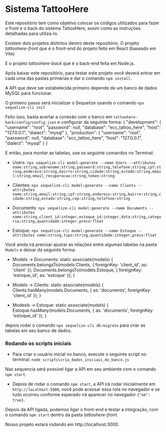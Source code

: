 # Sistema TattooHere

Este repositório tem como objetivo colocar os códigos utilizados para fazer o front e o back do sistema TattooHere, assim como as instruções detalhadas para utiliza-lo.

Existem dois projetos distintos dentro deste repositório. O projeto *tattoohere-front* que é o front-end do projeto feito em React (baseado em Vite)

E o projeto *tattoohere-back* que é o back-end feita em Node.js.

Após baixar este repositório, para testar este projeto você deverá entrar em cada uma das pastas primárias e dar o comando `npm install`.

A API que deve ser estabelecida primeiro depende de um banco de dados MySQL para funcionar. 

O primeiro passo será inicializar o Sequelize usando o comando `npx sequelize-cli init`

Feito isso, basta acertar a conexão com o banco em `tattoohere-back/config/config.json` e configurar da seguinte forma:
{
  "development": {
    "username": "root",
    "password": null,
    "database": "ecc_tattoo_here",
    "host": "127.0.0.1",
    "dialect": "mysql"
  },
  "production": {
    "username": "root",
    "password": null,
    "database": "ecc_tattoo_here",
    "host": "127.0.0.1",
    "dialect": "mysql"
  }
}

E então, para montar as tabelas, use os seguinte comandos no Terminal:

* Users:
`npx sequelize-cli model:generate --name Users --attributes nome:string,sobrenome:string,password:string,telefone:string,cpf:string,endereco:string,bairro:string,cidade:string,estado:string,email:string,email_recuperacao:string,token:string`

* Clientes:
`npx sequelize-cli model:generate --name Clients --attributes nome:string,email:string,cpf:string,endereco:string,bairro:string,cidade:string,estado:string,cep:string,telefone:string`

* Documents:
`npx sequelize-cli model:generate --name Documents --attributes nome:string,client_id:integer,estoque_id:integer,data:string,categoria:string,quantidade:integer,preco:float`

* Estoque:
`npx sequelize-cli model:generate --name Estoque --attributes nome:string,tipo:string,quantidade:integer,preco:float`

Você ainda irá precisar ajustar as relações entre algumas tabelas na pasta `Models` e deixar da seguinte forma:

* Models -> Documents:
static associate(models) {
      Documents.belongsTo(models.Clients, { foreignKey: 'client_id', as: 'client' });
      Documents.belongsTo(models.Estoque, { foreignKey: 'estoque_id', as: 'estoque' });
    }

* Models -> Clients:
static associate(models) {
      Clients.hasMany(models.Documents, { as: 'documents', foreignKey: 'client_id' });
    }

* Modesls -> Estoque:
static associate(models) {
      Estoque.hasMany(models.Documents, { as: 'documents', foreignKey: 'estoque_id' });
    }

depois rodar o comando `npx sequelize-cli db:migrate` para criar as tabelas em seu banco de dados.

### Rodando os scripts iniciais
* Para criar o usuário inicial no banco, execute o seguinte script no terminal:
`node scripts\cria_dados_iniciais_do_banco.js`

Nas sequencia será possível ligar a API em seu ambiente com o comando `npm start`.
* Depois de rodar o comando `npm start`, a API irá rodar inicialmente em `http://localhost:5000`, você pode acessar essa rota no navegador e se tudo ocorreu conforme esperado
irá aparecer no navegador `{"ok": true}`.

Depois da API ligada, podemos ligar o front-end e testar a integração, com o comando `npm start` dentro da pasta *tattoohere-front*. 

Nosso projeto estará rodando em http://localhost:3000.